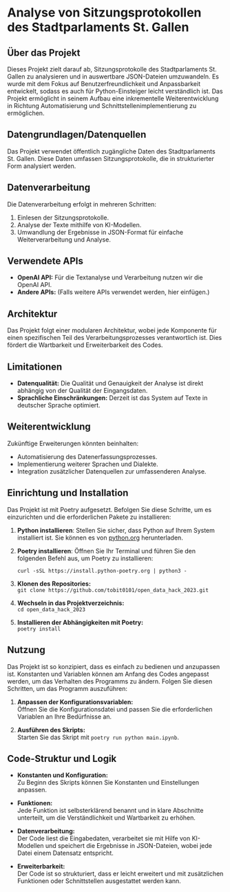 # Analyse von Sitzungsprotokollen des Stadtparlaments St. Gallen

## Über das Projekt

Dieses Projekt zielt darauf ab, Sitzungsprotokolle des Stadtparlaments St. Gallen zu analysieren und in auswertbare JSON-Dateien umzuwandeln. Es wurde mit dem Fokus auf Benutzerfreundlichkeit und Anpassbarkeit entwickelt, sodass es auch für Python-Einsteiger leicht verständlich ist. Das Projekt ermöglicht in seinem Aufbau eine inkrementelle Weiterentwicklung in Richtung Automatisierung und Schnittstellenimplementierung zu ermöglichen.

## Datengrundlagen/Datenquellen

Das Projekt verwendet öffentlich zugängliche Daten des Stadtparlaments St. Gallen. Diese Daten umfassen Sitzungsprotokolle, die in strukturierter Form analysiert werden.

## Datenverarbeitung

Die Datenverarbeitung erfolgt in mehreren Schritten:
1. Einlesen der Sitzungsprotokolle.
2. Analyse der Texte mithilfe von KI-Modellen.
3. Umwandlung der Ergebnisse in JSON-Format für einfache Weiterverarbeitung und Analyse.

## Verwendete APIs

- **OpenAI API:** Für die Textanalyse und Verarbeitung nutzen wir die OpenAI API.
- **Andere APIs:** (Falls weitere APIs verwendet werden, hier einfügen.)

## Architektur

Das Projekt folgt einer modularen Architektur, wobei jede Komponente für einen spezifischen Teil des Verarbeitungsprozesses verantwortlich ist. Dies fördert die Wartbarkeit und Erweiterbarkeit des Codes.

## Limitationen

- **Datenqualität:** Die Qualität und Genauigkeit der Analyse ist direkt abhängig von der Qualität der Eingangsdaten.
- **Sprachliche Einschränkungen:** Derzeit ist das System auf Texte in deutscher Sprache optimiert.

## Weiterentwicklung

Zukünftige Erweiterungen könnten beinhalten:
- Automatisierung des Datenerfassungsprozesses.
- Implementierung weiterer Sprachen und Dialekte.
- Integration zusätzlicher Datenquellen zur umfassenderen Analyse.

## Einrichtung und Installation

Das Projekt ist mit Poetry aufgesetzt. Befolgen Sie diese Schritte, um es einzurichten und die erforderlichen Pakete zu installieren:

1. **Python installieren**: Stellen Sie sicher, dass Python auf Ihrem System installiert ist. Sie können es von [python.org](https://www.python.org/downloads/) herunterladen.

2. **Poetry installieren**: Öffnen Sie Ihr Terminal und führen Sie den folgenden Befehl aus, um Poetry zu installieren:
   ```shell
   curl -sSL https://install.python-poetry.org | python3 -
   ```

3. **Klonen des Repositories:**  
   `git clone https://github.com/tobit0101/open_data_hack_2023.git`

4. **Wechseln in das Projektverzeichnis:**  
   `cd open_data_hack_2023`

5. **Installieren der Abhängigkeiten mit Poetry:**  
   `poetry install`

## Nutzung

Das Projekt ist so konzipiert, dass es einfach zu bedienen und anzupassen ist. Konstanten und Variablen können am Anfang des Codes angepasst werden, um das Verhalten des Programms zu ändern. Folgen Sie diesen Schritten, um das Programm auszuführen:

1. **Anpassen der Konfigurationsvariablen:**  
   Öffnen Sie die Konfigurationsdatei und passen Sie die erforderlichen Variablen an Ihre Bedürfnisse an.

2. **Ausführen des Skripts:**  
   Starten Sie das Skript mit `poetry run python main.ipynb`.

## Code-Struktur und Logik

- **Konstanten und Konfiguration:**  
  Zu Beginn des Skripts können Sie Konstanten und Einstellungen anpassen.

- **Funktionen:**  
  Jede Funktion ist selbsterklärend benannt und in klare Abschnitte unterteilt, um die Verständlichkeit und Wartbarkeit zu erhöhen.

- **Datenverarbeitung:**  
  Der Code liest die Eingabedaten, verarbeitet sie mit Hilfe von KI-Modellen und speichert die Ergebnisse in JSON-Dateien, wobei jede Datei einem Datensatz entspricht.

- **Erweiterbarkeit:**  
  Der Code ist so strukturiert, dass er leicht erweitert und mit zusätzlichen Funktionen oder Schnittstellen ausgestattet werden kann.


